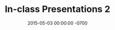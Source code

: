 ---
layout: deadline
title: In-class Presentations 2
date: 2015-05-03 00:00:00 -0700
missing:
- Sign-in
- Prepare
- Rehearse
done: 
---